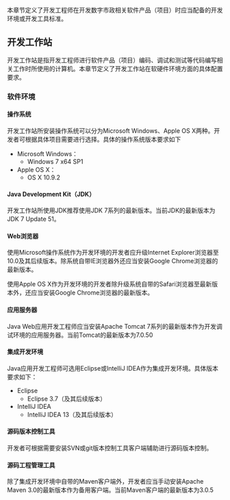 本章节定义了开发工程师在开发数字市政相关软件产品（项目）时应当配备的开发环境或开发工具标准。

## 开发工作站

开发工作站是指开发工程师进行软件产品（项目）编码、调试和测试等代码编写相关工作时所使用的计算机。本章节定义了开发工作站在软硬件环境方面的具体配置要求。

### 软件环境

#### 操作系统

开发工作站所安装操作系统可以分为Microsoft Windows、Apple OS X两种。开发者可根据具体项目需要进行选择。具体的操作系统版本要求如下

* Microsoft Windows：
	* Windows 7 x64 SP1
* Apple OS X：
	* OS X 10.9.2  

#### Java Development Kit（JDK）

开发工作站所使用JDK推荐使用JDK 7系列的最新版本。当前JDK的最新版本为JDK 7 Update 51。

#### Web浏览器

使用Microsoft操作系统作为开发环境的开发者应升级Internet Explorer浏览器至10.0及其后续版本。除系统自带IE浏览器外还应当安装Google Chrome浏览器的最新版本。

使用Apple OS X作为开发环境的开发者除升级系统自带的Safari浏览器至最新版本外，还应当安装Google Chrome浏览器的最新版本。

#### 应用服务器

Java Web应用开发工程师应当安装Apache Tomcat 7系列的最新版本作为开发调试环境的应用服务器。当前Tomcat的最新版本为7.0.50

#### 集成开发环境

Java应用开发工程师可选用Eclipse或IntelliJ IDEA作为集成开发环境。具体版本要求如下：

* Eclipse
	* Eclipse 3.7（及其后续版本）
* IntelliJ IDEA
	* IntelliJ IDEA 13（及其后续版本）

#### 源码版本控制工具

开发者可根据需要安装SVN或git版本控制工具客户端辅助进行源码版本控制。

#### 源码工程管理工具

除了集成开发环境中自带的Maven客户端外，开发者应当手动安装Apache Maven 3.0的最新版本作为备用客户端。当前Maven客户端的最新版本为3.0.5

<!-- # 工作组服务器

工作组服务器是指产品（项目）开发组内成员共同使用的服务器计算机。-->